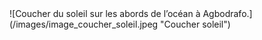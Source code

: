 
<div class="figure" markdown="1">
![Coucher du soleil sur les abords de l’océan à Agbodrafo.](/images/image_coucher_soleil.jpeg "Coucher soleil")
</div>